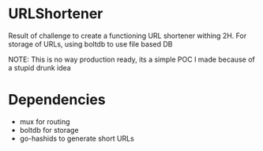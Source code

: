 # URLShortener
Result of challenge to create a functioning URL shortener withing 2H. 
For storage of URLs, using boltdb to use file based DB 

NOTE: This is no way production ready, its a simple POC I made because of a stupid drunk idea

# Dependencies
 - mux for routing
 - boltdb for storage
 - go-hashids to generate short URLs
